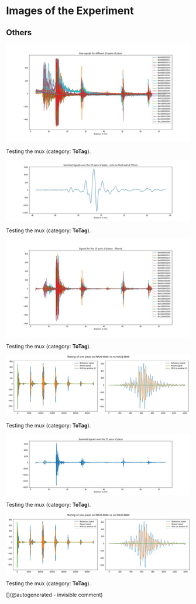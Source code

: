 # Images of the Experiment

## Others

![](/matty/20210425a/raw_sigs.jpg)

Testing the mux (category: __ToTag__).

![](/matty/20210425a/summed_filtered_sigs_details.jpg)

Testing the mux (category: __ToTag__).

![](/matty/20210425a/filtered_sigs.jpg)

Testing the mux (category: __ToTag__).

![](/matty/20210425a/mux.jpg)

Testing the mux (category: __ToTag__).

![](/matty/20210425a/summed_filtered_sigs.jpg)

Testing the mux (category: __ToTag__).

![](/matty/20210425a/mux.png)

Testing the mux (category: __ToTag__).



[](@autogenerated - invisible comment)